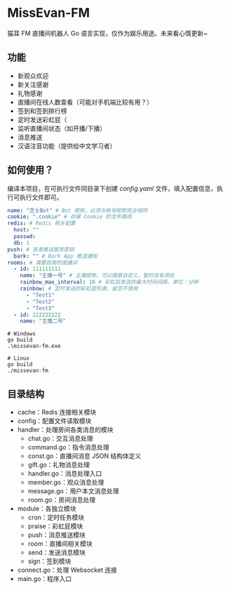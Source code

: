 # MissEvan-FM

猫耳 FM 直播间机器人 Go 语言实现，仅作为娱乐用途。未来看心情更新~

## 功能

- 新观众欢迎
- 新关注感谢
- 礼物感谢
- 直播间在线人数查看（可能对手机端比较有用？）
- 签到和签到排行榜
- 定时发送彩虹屁（
- 监听直播间状态（如开播/下播）
- 消息推送
- 汉语注音功能（提供给中文学习者）

## 如何使用？

编译本项目，在可执行文件同目录下创建 _config.yaml_ 文件，填入配置信息，执行可执行文件即可。

```yaml
name: "芝士Bot" # Bot 昵称，必须与帐号昵称完全相同
cookie: ".cookie" # 存储 Cookie 的文件路径 
redis: # Redis 相关配置
  host: ""
  passwd:
  db: 1
push: # 各类推送服务密钥
  bark: "" # Bark App 推送通知
rooms: # 需要启用的直播间
  - id: 111111111
    name: "主播一号" # 主播昵称，可以随意自定义，暂时没有用处
    rainbow_max_interval: 10 # 彩虹屁发送的最大时间间隔，单位：分钟
    rainbow: # 定时发送的彩虹屁列表，留空不使用
      - "Test1"
      - "Test2"
      - "Test3"
  - id: 222222222
    name: "主播二号"
```

```shell
# Windows
go build
.\missevan-fm.exe

# Linux
go build
./missevan-fm
```

## 目录结构

- cache：Redis 连接相关模块
- config：配置文件读取模块
- handler：处理房间各类消息的模块
    - chat.go：交互消息处理
    - command.go：指令消息处理
    - const.go：直播间消息 JSON 结构体定义
    - gift.go：礼物消息处理
    - handler.go：消息处理入口
    - member.go：观众消息处理
    - message.go：用户本文消息处理
    - room.go：房间消息处理
- module：各独立模块
    - cron：定时任务模块
    - praise：彩虹屁模块
    - push：消息推送模块
    - room：直播间相关模块
    - send：发送消息模块
    - sign：签到模块
- connect.go：处理 Websocket 连接
- main.go：程序入口
